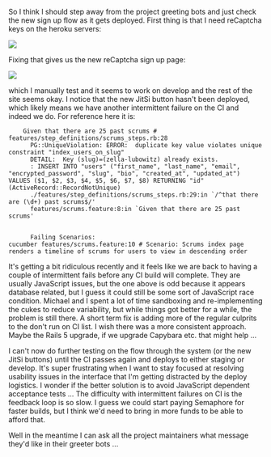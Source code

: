 So I think I should step away from the project greeting bots and just check the new sign up flow as it gets deployed.  First thing is that I need reCaptcha keys on the heroku servers:

![](https://www.dropbox.com/s/9wti29f0ihs7s7e/Screenshot%202017-07-18%2009.39.37.png?dl=1)

Fixing that gives us the new reCaptcha sign up page:

![](https://www.dropbox.com/s/hncj4kvhndkebst/Screenshot%202017-07-18%2009.44.07.png?dl=1)

which I manually test and it seems to work on develop and the rest of the site seems okay.  I notice that the new JitSi button hasn't been deployed, which likely means we have another intermittent failure on the CI and indeed we do.  For reference here it is:

```
    Given that there are 25 past scrums # features/step_definitions/scrums_steps.rb:28
      PG::UniqueViolation: ERROR:  duplicate key value violates unique constraint "index_users_on_slug"
      DETAIL:  Key (slug)=(zella-lubowitz) already exists.
      : INSERT INTO "users" ("first_name", "last_name", "email", "encrypted_password", "slug", "bio", "created_at", "updated_at") VALUES ($1, $2, $3, $4, $5, $6, $7, $8) RETURNING "id" (ActiveRecord::RecordNotUnique)
      ./features/step_definitions/scrums_steps.rb:29:in `/^that there are (\d+) past scrums$/'
      features/scrums.feature:8:in `Given that there are 25 past scrums'
      
      
      Failing Scenarios:
cucumber features/scrums.feature:10 # Scenario: Scrums index page renders a timeline of scrums for users to view in descending order
```

It's getting a bit ridiculous recently and it feels like we are back to having a couple of intermittent fails before any CI build will complete.  They are usually JavaScript issues, but the one above is odd because it appears database related, but I guess it could still be some sort of JavaScript race condition.  Michael and I spent a lot of time sandboxing and re-implementing the cukes to reduce variability, but while things got better for a while, the problem is still there.  A short term fix is adding more of the regular culprits to the don't run on CI list.   I wish there was a more consistent approach.  Maybe the Rails 5 upgrade, if we upgrade Capybara etc. that might help ...

I can't now do further testing on the flow through the system (or the new JitSi buttons) until the CI passes again and deploys to either staging or develop.  It's super frustrating when I want to stay focused at resolving usability issues in the interface that I'm getting distracted by the deploy logistics.  I wonder if the better solution is to avoid JavaScript dependent acceptance tests ... The difficulty with intermittent failures on CI is the feedback loop is so slow.  I guess we could start paying Semaphore for faster builds, but I think we'd need to bring in more funds to be able to afford that.

Well in the meantime I can ask all the project maintainers what message they'd like in their greeter bots ...
